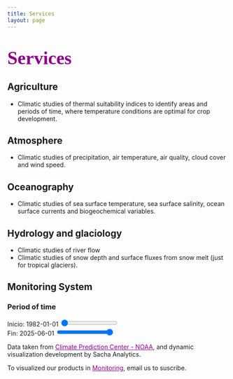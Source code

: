 ```yaml
---
title: Services
layout: page
---
```

<H1 align="left"><span style="font-family:Times New Roman;font-size:150%;color:darkmagenta"><b>Services</b></span> </H1>

<h2>Agriculture</h2>
<ul class="Agriculture">
	<li>Climatic studies of thermal suitability indices to identify areas and periods of time, where temperature conditions are optimal for crop development.</li>	
</ul>

<h2>Atmosphere</h2>
<ul class="Atmosphere">
	<li>Climatic studies of precipitation, air temperature, air quality, cloud cover and wind speed.</li>	
</ul>

<h2>Oceanography</h2>
<ul class="Oceanography">
	<li>Climatic studies of sea surface temperature, sea surface salinity, ocean surface currents and biogeochemical variables.</li>
</ul>  

<h2>Hydrology and glaciology</h2>
<ul class="Hydrology">
	<li>Climatic studies of river flow</li>
	<li>Climatic studies of snow depth and surface fluxes from snow melt (just for tropical glaciers).</li>
</ul>

<h2>Monitoring System</h2>
<!--p> La gestión de recursos hídricos es el proceso de planificar, desarrollar, distribuir y gestionar los recursos de agua
de manera eficiente y sostenible para satisfacer las necesidades de la sociedad, la economía y el medio ambiente

Objetivos
    1. Garantizar la disponibilidad de agua para el consumo humano, agricultura, industria y ecologia
    2. Proteger la calidad del agua y prevenir la contaminacion
    3. Promover el uso eficiente del agua y reducir sus péridad
    4. Mitigar los efectos del cambio climático y los desastres naturales
</p -->

<div class="graficas-container">
	<div id="map"></div>
	<div id="charts">
            <div id="time-range">
                <h3>Period of time</h3>
                <div class="slider-container">
                    <label>Inicio: <span id="start-date">1982-01-01</span></label>
                    <input type="range" id="start-slider" min="0" max="521" value="0"><!-- max="365"-->
                </div>
                <div class="slider-container">
                    <label>Fin: <span id="end-date">2025-06-01</span></label>
                    <input type="range" id="end-slider" min="0" max="521" value="521">
                </div>
            </div>
            <div class="chart-container">
                <!--h3>Gráfico de Barras</h3-->
                <canvas id="barChart"></canvas>
            </div>
        </div>
	<!--div align="center" id="tabla_ensoONI"></div-->
	<!--div align="center" id="plot_timeSeries_ensoIndex"></div-->
	<p> Data taken from <a href="https://www.cpc.ncep.noaa.gov/data/indices/" style="color:darkmagenta"> Climate Prediction Center - NOAA</a>, and dynamic visualization development by Sacha Analytics.</p>
	<p>To visualized our products in <a href="https://vrrp.github.io/login/" style="color:darkmagenta">Monitoring</a>, email us to suscribe.</p>
</div>
<!--script src="/static/js/script_mapaENSOv1.js"></script-->
<script src="/static/js/script_mapaENSOv2.js"></script>
<!--script src="/static/js/script_tablaENSO.js"></script-->
<!--script src="/static/js/plot_timeSeries_ensoIndex.js"></script-->





























    

